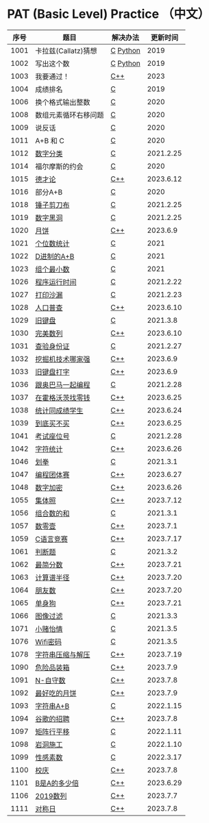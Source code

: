 # PAT (Basic Level) Practice （中文）

| 序号   | 题目 | 解决办法                                                                      | 更新时间 |
|------| ---- |---------------------------------------------------------------------------| -- |
| 1001 | 卡拉兹(Callatz)猜想 | [C](/C/pat1001.c "C语言实现") [Python](/Python/Callatz.py "Python实现")         | 2019 |
| 1002 | 写出这个数 | [C](/C/pat1002.c "C语言实现") [Python](/Python/pat1002.py "Python实现")         | 2019 |
| 1003 | 我要通过！ | [C++](/C++/pat1003.cpp "C++语言实现")  | 2023 |
| 1004 | 成绩排名 | [C](/C/pat1004.c "C语言实现")                                                 | 2019 |
| 1006 | 换个格式输出整数 | [C](/C/pat1006.c "C语言实现")                                                 | 2020 |
| 1008 | 数组元素循环右移问题 | [C](/C/pat1008.c "C语言实现")                                                 | 2020 |
| 1009 | 说反话 | [C](/C/pat1009.c "C语言实现")                                                 | 2020 |
| 1011 | A+B 和 C | [C](/C/pat1011.c "C语言实现")                                                 | 2020 |
| 1012 | [数字分类](https://pintia.cn/problem-sets/994805260223102976/problems/994805311146147840 "数字分类") | [C](/C/pat1012.c "C语言实现")                                                 | 2021.2.25 |
| 1014 | 福尔摩斯的约会 | [C](/C/pat1014.c "C语言实现")                                                 | 2020 |
| 1015 | [德才论](https://pintia.cn/problem-sets/994805260223102976/exam/problems/994805307551629312 "德才论") | [C++](/C++/pat1015.cpp "C++语言实现")                                                 | 2023.6.12 |
| 1016 | 部分A+B | [C](/C/pat1016.c "C语言实现")                                                 | 2020 |
| 1018 | [锤子剪刀布](https://pintia.cn/problem-sets/994805260223102976/problems/994805304020025344 "锤子剪刀布") | [C](/C/pat1018.c "C语言实现")                                                 | 2021.2.25 |
| 1019 | [数字黑洞](https://pintia.cn/problem-sets/994805260223102976/problems/994805302786899968 "数字黑洞") | [C](/C/pat1019.c "C语言实现")                                                 | 2021.2.25 |
| 1020 | [月饼](https://pintia.cn/problem-sets/994805260223102976/exam/problems/994805301562163200 "月饼") | [C++](/C++/pat1020.cpp "C++语言实现")                                                 | 2023.6.9 |
| 1021 | [个位数统计](https://pintia.cn/problem-sets/994805260223102976/problems/994805300404535296 "个位数统计") | [C](/C/pat1021.c "C语言实现")                                                 | 2021 |
| 1022 | [D进制的A+B](https://pintia.cn/problem-sets/994805260223102976/problems/994805299301433344 "D进制的A+B") | [C](/C/pat1022.c "C语言实现")                                                 | 2021 |
| 1023 | [组个最小数](https://pintia.cn/problem-sets/994805260223102976/problems/994805298269634560 "组个最小数") | [C](/C/pat1023.c "C语言实现")                                                 | 2021 |
| 1026 | [程序运行时间](https://pintia.cn/problem-sets/994805260223102976/problems/994805295203598336 "程序运行时间") | [C](/C/pat1026.c "C语言实现")                                                 | 2021.2.22 |
| 1027 | [打印沙漏](https://pintia.cn/problem-sets/994805260223102976/problems/994805294251491328 "打印沙漏") | [C](/C/pat1027.c "C语言实现")                                                 | 2021.2.23 |
| 1028 | [人口普查](https://pintia.cn/problem-sets/994805260223102976/exam/problems/994805293282607104 "人口普查") | [C++](/C++/pat1028.cpp "C++语言实现")                                                 | 2023.6.10 |
| 1029 | [旧键盘](https://pintia.cn/problem-sets/994805260223102976/problems/994805292322111488 "旧键盘") | [C](/C/pat1029.c "C语言实现")                                                 | 2021.3.8 |
| 1030 | [完美数列](https://pintia.cn/problem-sets/994805260223102976/exam/problems/994805291311284224 "完美数列") | [C++](/C++/pat1030.cpp "C++语言实现")                                                 | 2023.6.10 |
| 1031 | [查验身份证](https://pintia.cn/problem-sets/994805260223102976/problems/994805290334011392 "查验身份证") | [C](/C/pat1031.c "C语言实现")                                                 | 2021.2.27 |
| 1032 | [挖掘机技术哪家强](https://pintia.cn/problem-sets/994805260223102976/exam/problems/994805289432236032 "挖掘机技术哪家强") | [C++](/C++/pat1032.cpp "C++语言实现")                                                 | 2023.6.9 |
| 1033 | [旧键盘打字](https://pintia.cn/problem-sets/994805260223102976/exam/problems/994805288530460672 "旧键盘打字") | [C++](/C++/pat1033.cpp "C++语言实现")                                                 | 2023.6.9 |
| 1036 | [跟奥巴马一起编程](https://pintia.cn/problem-sets/994805260223102976/problems/994805285812551680 "跟奥巴马一起编程") | [C](/C/pat1036.c "C语言实现")                                                 | 2021.2.28 |
| 1037 | [在霍格沃茨找零钱](https://pintia.cn/problem-sets/994805260223102976/exam/problems/994805284923359232 "在霍格沃茨找零钱") | [C++](/C++/pat1037.cpp "C++语言实现")                                                 | 2023.6.25 |
| 1038 | [统计同成绩学生](https://pintia.cn/problem-sets/994805260223102976/exam/problems/994805284092887040 "统计同成绩学生") | [C++](/C++/pat1038.cpp "C++语言实现")                                                 | 2023.6.24 |
| 1039 | [到底买不买](https://pintia.cn/problem-sets/994805260223102976/exam/problems/994805283241443328 "到底买不买") | [C++](/C++/pat1039.cpp "C++语言实现")                                                 | 2023.6.25 |
| 1041 | [考试座位号](https://pintia.cn/problem-sets/994805260223102976/problems/994805281567916032 "考试座位号") | [C](/C/pat1041.c "C语言实现")                                                 | 2021.2.28 |
| 1042 | [字符统计](https://pintia.cn/problem-sets/994805260223102976/exam/problems/994805280817135616 "字符统计") | [C++](/C++/pat1042.cpp "C++语言实现")                                                 | 2023.6.26 |
| 1046 | [划拳](https://pintia.cn/problem-sets/994805260223102976/problems/994805277847568384 "划拳") | [C](/C/pat1046.c "C语言实现")                                                 | 2021.3.1 |
| 1047 | [编程团体赛](https://pintia.cn/problem-sets/994805260223102976/exam/problems/994805277163896832 "编程团体赛") | [C++](/C++/pat1047.cpp "C++语言实现")                                                 | 2023.6.27 |
| 1048 | [数字加密](https://pintia.cn/problem-sets/994805260223102976/exam/problems/994805276438282240 "数字加密") | [C++](/C++/pat1048.cpp "C++语言实现")                                                 | 2023.6.26 |
| 1055 | [集体照](https://pintia.cn/problem-sets/994805260223102976/exam/problems/994805272021680128 "集体照") | [C++](/C++/pat1055.cpp "C++语言实现")                                                 | 2023.7.12 |
| 1056 | [组合数的和](https://pintia.cn/problem-sets/994805260223102976/problems/994805271455449088 "组合数的和") | [C](/C/pat1056.c "C语言实现")                                                 | 2021.3.1 |
| 1057 | [数零壹](https://pintia.cn/problem-sets/994805260223102976/exam/problems/994805270914383872 "数零壹") | [C++](/C++/pat1057.cpp "C++语言实现")                                                 | 2023.7.1 |
| 1059 | [C语言竞赛](https://pintia.cn/problem-sets/994805260223102976/exam/problems/994805269828059136 "C语言竞赛") | [C++](/C++/pat1059.cpp "C++语言实现")                                                 | 2023.7.17 |
| 1061 | [判断题](https://pintia.cn/problem-sets/994805260223102976/problems/994805268817231872 "判断题") | [C](/C/pat1061.c "C语言实现")                                                 | 2021.3.2 |
| 1062 | [最简分数](https://pintia.cn/problem-sets/994805260223102976/exam/problems/994805268334886912?type=7&page=0 "最简分数") | [C++](/C++/pat1062.cpp "C++语言实现")                                                 | 2023.7.21 |
| 1063 | [计算谱半径](https://pintia.cn/problem-sets/994805260223102976/exam/problems/994805267860930560?type=7&page=0 "计算谱半径") | [C++](/C++/pat1063.cpp "C++语言实现")                                                 | 2023.7.20 |
| 1064 | [朋友数](https://pintia.cn/problem-sets/994805260223102976/exam/problems/994805267416334336?type=7&page=0 "朋友数") | [C++](/C++/pat1064.cpp "C++语言实现")                                                 | 2023.7.20 |
| 1065 | [单身狗](https://pintia.cn/problem-sets/994805260223102976/exam/problems/994805266942377984?type=7&page=0 "单身狗") | [C++](/C++/pat1065.cpp "C++语言实现")                                                 | 2023.7.21 |
| 1066 | [图像过滤](https://pintia.cn/problem-sets/994805260223102976/problems/994805266514558976 "图像过滤") | [C](/C/pat1066.c "C语言实现")                                                 | 2021.3.3 |
| 1071 | [小赌怡情](https://pintia.cn/problem-sets/994805260223102976/problems/994805264312549376 "小赌怡情") | [C](/C/pat1071.c "C语言实现")                                                 | 2021.3.5 |
| 1076 | [Wifi密码](https://pintia.cn/problem-sets/994805260223102976/problems/994805262622244864 "Wifi密码") | [C](/C/pat1076.c "C语言实现")                                                 | 2021.3.5 |
| 1078 | [字符串压缩与解压](https://pintia.cn/problem-sets/994805260223102976/exam/problems/994805262018265088?type=7&page=0 "字符串压缩与解压") | [C++](/C++/pat1078.cpp "C++语言实现")                                                 | 2023.7.19 |
| 1090 | [危险品装箱](https://pintia.cn/problem-sets/994805260223102976/exam/problems/1038429484026175488 "危险品装箱") | [C++](/C++/pat1090.cpp "C++语言实现")                                                 | 2023.7.9 |
| 1091 | [N-自守数](https://pintia.cn/problem-sets/994805260223102976/exam/problems/1071785664454127616 "N-自守数") | [C++](/C++/pat1091.cpp "C++语言实现")                                                 | 2023.7.8 |
| 1092 | [最好吃的月饼](https://pintia.cn/problem-sets/994805260223102976/exam/problems/1071785779399028736 "最好吃的月饼") | [C++](/C++/pat1092.cpp "C++语言实现")                                                 | 2023.7.9 |
| 1093 | [字符串A+B](https://pintia.cn/problem-sets/994805260223102976/problems/1071785884776722432 "字符串A+B") | [C](/C/pat1093.c "C语言实现")                                                 | 2022.1.15 |
| 1094 | [谷歌的招聘](https://pintia.cn/problem-sets/994805260223102976/exam/problems/1071785997033074688 "谷歌的招聘") | [C++](/C++/pat1094.cpp "C++语言实现")                                                 | 2023.7.8 |
| 1097 | [矩阵行平移](https://pintia.cn/problem-sets/994805260223102976/problems/1478633729396088832 "矩阵行平移") | [C](/C/pat1097.c "C语言实现")                                                 | 2022.1.11 |
| 1098 | [岩洞施工](https://pintia.cn/problem-sets/994805260223102976/problems/1478633798962888704 "岩洞施工") | [C](/C/pat1098.c "C语言实现")                                                 | 2022.1.10 |
| 1099 | [性感素数](https://pintia.cn/problem-sets/994805260223102976/problems/1478633879405998080 "性感素数") | [C](/C/pat1099.c "C语言实现")                                                 | 2022.3.17 |
| 1100 | [校庆](https://pintia.cn/problem-sets/994805260223102976/exam/problems/1478633948431106048 "校庆") | [C++](/C++/pat1100.cpp "C++语言实现")                                                 | 2023.7.8 |
| 1101 | [B是A的多少倍](https://pintia.cn/problem-sets/994805260223102976/exam/problems/1478634052026146816 "B是A的多少倍") | [C++](/C++/pat1101.cpp "C++语言实现")                                                 | 2023.6.29 |
| 1106 | [2019数列](https://pintia.cn/problem-sets/994805260223102976/exam/problems/1478634404943273984 "2019数列") | [C++](/C++/pat1106.cpp "C++语言实现")                                                 | 2023.7.7 |
| 1111 | [对称日](https://pintia.cn/problem-sets/994805260223102976/exam/problems/1621699285882593280 "对称日") | [C++](/C++/pat1111.cpp "C++语言实现")                                                 | 2023.7.8 |